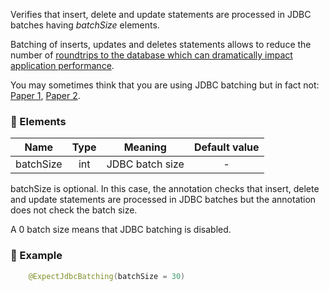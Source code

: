 Verifies that insert, delete and update statements are processed in JDBC batches having *batchSize* elements.

Batching  of inserts, updates and deletes statements allows to reduce the number of [roundtrips to the database which can dramatically impact application performance](https://blog.jooq.org/2017/12/18/the-cost-of-jdbc-server-roundtrips/).

You may sometimes think that you are using JDBC batching but in fact not: [Paper 1](https://abramsm.wordpress.com/2008/04/23/hibernate-batch-processing-why-you-may-not-be-using-it-even-if-you-think-you-are/), [Paper 2](https://stackoverflow.com/questions/27697810/hibernate-disabled-insert-batching-when-using-an-identity-identifier).

### :wrench: Elements 
|Name  |Type| Meaning           | Default value  |
| -------- |:---:|:-----------------:|:--------------:|
| batchSize| int |JDBC batch size   |      -         |

batchSize is optional. In this case, the annotation checks that insert, delete and update statements are processed in JDBC batches but the annotation does not check the batch size.

A 0 batch size means that JDBC batching is disabled.

### :mag_right: Example
```java
    @ExpectJdbcBatching(batchSize = 30)
```
